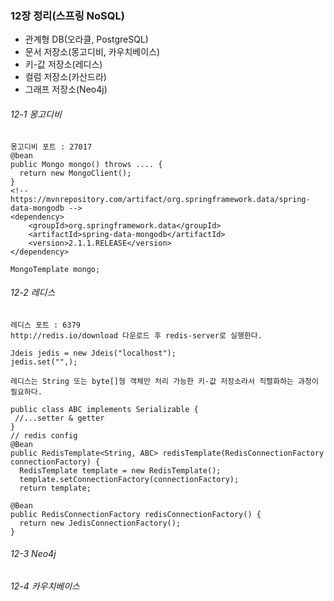 ### 12장 정리(스프링 NoSQL)
* 관계형 DB(오라클, PostgreSQL)
* 문서 저장소(몽고디비, 카우치베이스)
* 키-값 저장소(레디스)
* 컬럼 저장소(카산드라)
* 그래프 저장소(Neo4j)

###### 12-1 몽고디비
~~~
몽고디비 포트 : 27017
@bean
public Mongo mongo() throws .... {
  return new MongoClient();
}
<!-- https://mvnrepository.com/artifact/org.springframework.data/spring-data-mongodb -->
<dependency>
    <groupId>org.springframework.data</groupId>
    <artifactId>spring-data-mongodb</artifactId>
    <version>2.1.1.RELEASE</version>
</dependency>

MongoTemplate mongo;
~~~
###### 12-2 레디스
~~~
레디스 포트 : 6379
http://redis.io/download 다운로드 후 redis-server로 실행한다.

Jdeis jedis = new Jdeis("localhost");
jedis.set("",);

레디스는 String 또는 byte[]형 객체만 처리 가능한 키-값 저장소라서 직렬화하는 과정이 필요하다.

public class ABC implements Serializable {
 //...setter & getter
}
// redis config
@Bean
public RedisTemplate<String, ABC> redisTemplate(RedisConnectionFactory connectionFactory) {
  RedisTemplate template = new RedisTemplate();
  template.setConnectionFactory(connectionFactory);
  return template;
  
@Bean
public RedisConnectionFactory redisConnectionFactory() {
  return new JedisConnectionFactory();
}
~~~
###### 12-3 Neo4j
###### 12-4 카우치베이스

